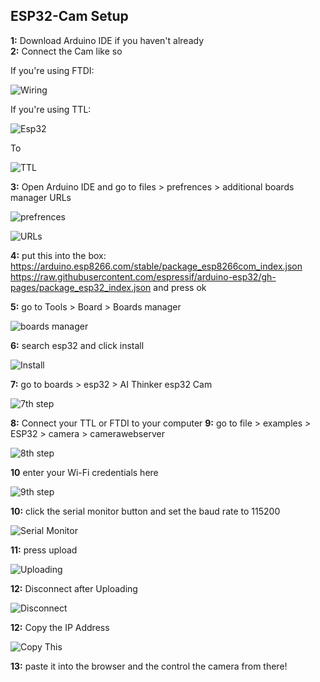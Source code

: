 
## ESP32-Cam Setup
**1:** Download Arduino IDE if you haven't already                  
**2:** Connect the Cam like so

If you're using FTDI:

![Wiring](./Img//Screenshot%202024-07-23%20191252.png)

If you're using TTL:

![Esp32](./Img//Screenshot%202024-07-23%20190541.png)

To

![TTL](./Img//Screenshot%202024-07-23%20190558.png)

**3:** Open Arduino IDE and go to files > prefrences > additional boards manager URLs

![prefrences](./Img//Screenshot%202024-07-23%20192352.png)

![URLs](./Img//Screenshot%202024-07-23%20192654.png)

**4:** put this into the box:
https://arduino.esp8266.com/stable/package_esp8266com_index.json
https://raw.githubusercontent.com/espressif/arduino-esp32/gh-pages/package_esp32_index.json
and press ok

**5:** go to Tools > Board > Boards manager

![boards manager](./Img//Screenshot%202024-07-23%20193100.png)

**6:** search esp32 and click install

![Install](./Img//Screenshot%202024-07-23%20193612.png)

**7:** go to boards > esp32 > AI Thinker esp32 Cam

![7th step](./Img//Screenshot%202024-07-23%20194040.png)

**8:** Connect your TTL or FTDI to your computer
**9:** go to file > examples > ESP32 > camera > camerawebserver

![8th step](./Img//Screenshot%202024-07-23%20194911.png)

**10** enter your Wi-Fi credentials here

![9th step](./Img//Screenshot%202024-07-23%20195329.png)

**10:** click the serial monitor button and set the baud rate to 115200

![Serial Monitor](./Img//Screenshot%202024-07-23%20203724.png)

**11:** press upload

![Uploading](./Img//Screenshot%202024-07-23%20203922.png)

**12:** Disconnect after Uploading

![Disconnect](./Img//Screenshot%202024-07-23%20191211.png)

**12:** Copy the IP Address

![Copy This](./Img//Screenshot%202024-07-23%20204555.png)

**13:** paste it into the browser and the control the camera from there!